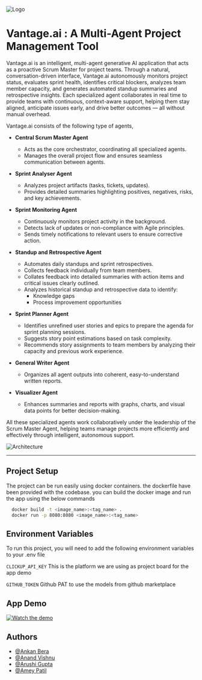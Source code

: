 ![Logo](https://github.com/Ankan54/scrum_n_coke/blob/main/assets/vatnageailogo.JPG)
# Vantage.ai : A Multi-Agent Project Management Tool
Vantage.ai is an intelligent, multi-agent generative AI application that acts as a proactive Scrum Master for project teams. Through a natural, conversation-driven interface, Vantage.ai autonomously monitors project status, evaluates sprint health, identifies critical blockers, analyzes team member capacity, and generates automated standup summaries and retrospective insights. Each specialized agent collaborates in real time to provide teams with continuous, context-aware support, helping them stay aligned, anticipate issues early, and drive better outcomes — all without manual overhead.

Vantage.ai consists of the following type of agents,

- **Central Scrum Master Agent**  
  - Acts as the core orchestrator, coordinating all specialized agents.
  - Manages the overall project flow and ensures seamless communication between agents.

- **Sprint Analyser Agent**  
  - Analyzes project artifacts (tasks, tickets, updates).
  - Provides detailed summaries highlighting positives, negatives, risks, and key achievements.

- **Sprint Monitoring Agent**  
  - Continuously monitors project activity in the background.
  - Detects lack of updates or non-compliance with Agile principles.
  - Sends timely notifications to relevant users to ensure corrective action.

- **Standup and Retrospective Agent**  
  - Automates daily standups and sprint retrospectives.
  - Collects feedback individually from team members.
  - Collates feedback into detailed summaries with action items and critical issues clearly outlined.
  - Analyzes historical standup and retrospective data to identify:
    - Knowledge gaps
    - Process improvement opportunities

- **Sprint Planner Agent**  
  - Identifies unrefined user stories and epics to prepare the agenda for sprint planning sessions.
  - Suggests story point estimations based on task complexity.
  - Recommends story assignments to team members by analyzing their capacity and previous work experience.

- **General Writer Agent**  
  - Organizes all agent outputs into coherent, easy-to-understand written reports.

- **Visualizer Agent**  
  - Enhances summaries and reports with graphs, charts, and visual data points for better decision-making.


All these specialized agents work collaboratively under the leadership of the Scrum Master Agent, helping teams manage projects more efficiently and effectively through intelligent, autonomous support.

![Architecture](https://github.com/Ankan54/scrum_n_coke/blob/main/assets/vantageai.JPG)

---

## Project Setup

The project can be run easily using docker containers. the dockerfile have been provided with the codebase. you can build the docker image and run the app using the below commands

```bash
  docker build -t <image_name>:<tag_name> .
  docker run -p 8080:8080 <image_name>:<tag_name>
```

## Environment Variables

To run this project, you will need to add the following environment variables to your .env file

`CLICKUP_API_KEY` This is the platform we are using as project board for the app demo

`GITHUB_TOKEN` Github PAT to use the models from github marketplace

## App Demo

[![Watch the demo](https://github.com/Ankan54/scrum_n_coke/blob/main/assets/vantageaiscreen.JPG)](https://www.youtube.com/watch?v=VIDEO_ID)


## Authors

- [@Ankan Bera](https://www.github.com/Ankan54)
- [@Anand Vishnu](https://www.github.com/Nethereit)
- [@Arushi Gupta](https://www.github.com/)
- [@Amey Patil](https://www.github.com/)

